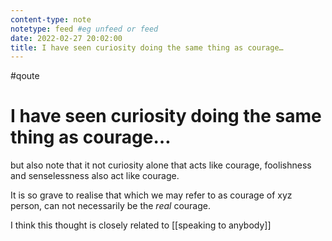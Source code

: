 ```yaml
---
content-type: note
notetype: feed #eg unfeed or feed
date: 2022-02-27 20:02:00
title: I have seen curiosity doing the same thing as courage…
---
```

#qoute

# I have seen curiosity doing the same thing as courage…

but also note that it not curiosity alone that acts like courage, foolishness and senselessness also act like courage.

It is so grave to realise that which we may refer to as courage of xyz person, can not necessarily be the *real*  courage.

I think this thought is closely related to [[speaking to anybody]]
